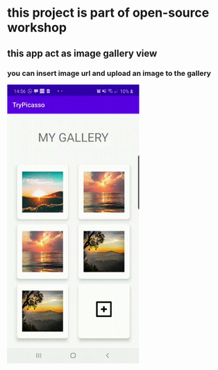 # this project is part of open-source workshop
## this app act as image gallery view
### you can insert image url and upload an image to the gallery
![alt text](screen_record.gif)
